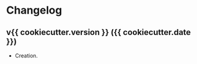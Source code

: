 <!-- markdownlint-disable MD024 -->
<!-- vale write-good.TooWordy = NO -->

# Changelog

## v{{ cookiecutter.version }} ({{ cookiecutter.date }})

- Creation.
